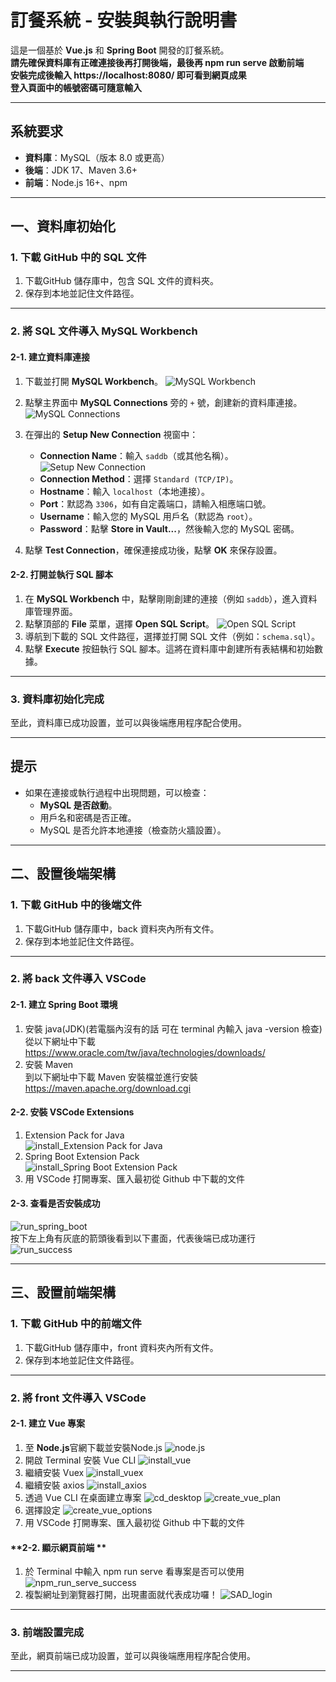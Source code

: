 # 訂餐系統 - 安裝與執行說明書
這是一個基於 **Vue.js** 和 **Spring Boot** 開發的訂餐系統。  
**請先確保資料庫有正確連接後再打開後端，最後再 npm run serve 啟動前端**  
**安裝完成後輸入 https://localhost:8080/ 即可看到網頁成果**  
**登入頁面中的帳號密碼可隨意輸入**

---

## 系統要求
- **資料庫**：MySQL（版本 8.0 或更高）
- **後端**：JDK 17、Maven 3.6+
- **前端**：Node.js 16+、npm

---

## 一、資料庫初始化
### 1. 下載 GitHub 中的 SQL 文件
1. 下載GitHub 儲存庫中，包含 SQL 文件的資料夾。
2. 保存到本地並記住文件路徑。

---

### 2. 將 SQL 文件導入 MySQL Workbench
#### **2-1. 建立資料庫連接**
1. 下載並打開 **MySQL Workbench**。 ![MySQL Workbench](./images/下載1.png)

2. 點擊主界面中 **MySQL Connections** 旁的 `+` 號，創建新的資料庫連接。 ![MySQL Connections](./images/下載.png)
3. 在彈出的 **Setup New Connection** 視窗中：
   - **Connection Name**：輸入 `saddb`（或其他名稱）。![Setup New Connection](./images/下載(2).png)
   - **Connection Method**：選擇 `Standard (TCP/IP)`。
   - **Hostname**：輸入 `localhost`（本地連接）。
   - **Port**：默認為 `3306`，如有自定義端口，請輸入相應端口號。
   - **Username**：輸入您的 MySQL 用戶名（默認為 `root`）。
   - **Password**：點擊 **Store in Vault...**，然後輸入您的 MySQL 密碼。
4. 點擊 **Test Connection**，確保連接成功後，點擊 **OK** 來保存設置。

#### **2-2. 打開並執行 SQL 腳本**
1. 在 **MySQL Workbench** 中，點擊剛剛創建的連接（例如 `saddb`），進入資料庫管理界面。
2. 點擊頂部的 **File** 菜單，選擇 **Open SQL Script**。 ![Open SQL Script](./images/下載(3).png)
3. 導航到下載的 SQL 文件路徑，選擇並打開 SQL 文件（例如：`schema.sql`）。
4. 點擊 **Execute** 按鈕執行 SQL 腳本。這將在資料庫中創建所有表結構和初始數據。

---

### 3. 資料庫初始化完成
至此，資料庫已成功設置，並可以與後端應用程序配合使用。

---

## 提示
- 如果在連接或執行過程中出現問題，可以檢查：
  - **MySQL 是否啟動**。
  - 用戶名和密碼是否正確。
  - MySQL 是否允許本地連接（檢查防火牆設置）。

---

## 二、設置後端架構
### 1. 下載 GitHub 中的後端文件
1. 下載GitHub 儲存庫中，back 資料夾內所有文件。
2. 保存到本地並記住文件路徑。

---

### 2. 將 back 文件導入 VSCode
#### **2-1. 建立 Spring Boot 環境**
1. 安裝 java(JDK)(若電腦內沒有的話 可在 terminal 內輸入 java -version 檢查)  
   從以下網址中下載  
   https://www.oracle.com/tw/java/technologies/downloads/  
2. 安裝 Maven  
   到以下網址中下載 Maven 安裝檔並進行安裝  
   https://maven.apache.org/download.cgi  

#### **2-2. 安裝 VSCode Extensions**
1. Extension Pack for Java  
   ![install_Extension Pack for Java](./images/install_Extension_Pack_for_Java.png)
2. Spring Boot Extension Pack  
   ![install_Spring Boot Extension Pack](./images/install_Spring_Boot_Extension_Pack.png)
3. 用 VSCode 打開專案、匯入最初從 Github 中下載的文件
   
#### **2-3. 查看是否安裝成功**
![run_spring_boot](./images/run_spring_boot.png)  
按下左上角有灰底的箭頭後看到以下畫面，代表後端已成功運行  
![run_success](./images/run_success.png)

---

## 三、設置前端架構
### 1. 下載 GitHub 中的前端文件
1. 下載GitHub 儲存庫中，front 資料夾內所有文件。
2. 保存到本地並記住文件路徑。

---

### 2. 將 front 文件導入 VSCode
#### **2-1. 建立 Vue 專案**
1. 至 **Node.js**官網下載並安裝Node.js
    ![node.js](./images/node.js_page.png)
2. 開啟 Terminal 安裝 Vue CLI
   ![install_vue](./images/install_vue.png)
3. 繼續安裝 Vuex
   ![install_vuex](./images/install_vuex.png)
4. 繼續安裝 axios
   ![install_axios](./images/install_axios.png)
5. 透過 Vue CLI 在桌面建立專案
   ![cd_desktop](./images/cd_desktop.png)
   ![create_vue_plan](./images/create_vue_plan.png)
6. 選擇設定
    ![create_vue_options](./images/create_vue_options.png)
7. 用 VSCode 打開專案、匯入最初從 Github 中下載的文件
    
#### **2-2. 顯示網頁前端 **
1. 於 Terminal 中輸入 npm run serve 看專案是否可以使用
    ![npm_run_serve_success](./images/npm_run_serve_success.png)
2. 複製網址到瀏覽器打開，出現畫面就代表成功囉！
    ![SAD_login](./images/SAD_login.png)
   
---

### 3. 前端設置完成
至此，網頁前端已成功設置，並可以與後端應用程序配合使用。

---
